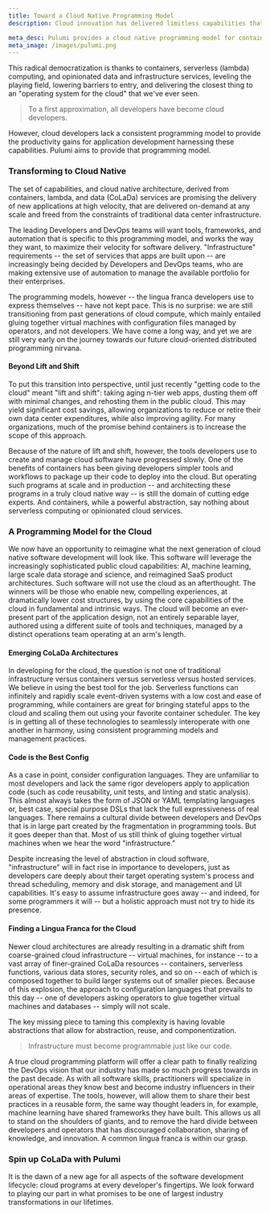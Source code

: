 ```yaml
---
title: Toward a Cloud Native Programming Model
description: Cloud innovation has delivered limitless capabilities that promise to transform all aspects of software development.

meta_desc: Pulumi provides a cloud native programming model for containers, Lambdas, and infrastructure, to get code to the cloud faster than ever before.
meta_image: /images/pulumi.png
---
```


This radical democratization is thanks to containers, serverless (lambda) computing, and opinionated data and infrastructure services, leveling the playing field, lowering barriers to entry, and delivering the closest thing to an "operating system for the cloud" that we've ever seen.

>To a first approximation, all developers have become cloud developers.

However, cloud developers lack a consistent programming model to provide the productivity gains for application development harnessing these capabilities. Pulumi aims to provide that programming model.

<h3>Transforming to Cloud Native</h3>

The set of capabilities, and cloud native architecture, derived from containers, lambda, and data (CoLaDa) services are promising the delivery of new applications at high velocity, that are delivered on-demand at any scale and freed from the constraints of traditional data center infrastructure.

The leading Developers and DevOps teams will want tools, frameworks, and automation that is specific to this programming model, and works the way they want, to maximize their velocity for software delivery. "Infrastructure" requirements -- the set of services that apps are built upon -- are increasingly being decided by Developers and DevOps teams, who are making extensive use of automation to manage the available portfolio for their enterprises.

The programming models, however -- the lingua franca developers use to express themselves -- have not kept pace.  This is no surprise: we are still transitioning from past generations of cloud compute, which mainly entailed gluing together virtual machines with configuration files managed by operators, and not developers.  We have come a long way, and yet we are still very early on the journey towards our future cloud-oriented distributed programming nirvana.

<h4 >Beyond Lift and Shift</h4>

To put this transition into perspective, until just recently "getting code to the cloud" meant "lift and shift": taking aging n-tier web apps, dusting them off with minimal changes, and rehosting them in the public cloud.  This may yield significant cost savings, allowing organizations to reduce or retire their own data center expenditures, while also improving agility.  For many organizations, much of the promise behind containers is to increase the scope of this approach.

Because of the nature of lift and shift, however, the tools developers use to create and manage cloud software have progressed slowly.  One of the benefits of containers has been giving developers simpler tools and workflows to package up their code to deploy into the cloud.  But operating such programs at scale and in production -- and architecting these programs in a truly cloud native way -- is still the domain of cutting edge experts.  And containers, while a powerful abstraction, say nothing about serverless computing or opinionated cloud services.

<h3>A Programming Model for the Cloud</h3>

We now have an opportunity to reimagine what the next generation of cloud native software development will look like.  This software will leverage the increasingly sophisticated public cloud capabilities: AI, machine learning, large scale data storage and science, and reimagined SaaS product architectures.  Such software will not use the cloud as an afterthought.  The winners will be those who enable new, compelling experiences, at dramatically lower cost structures, by using the core capabilities of the cloud in fundamental and intrinsic ways.  The cloud will become an ever-present part of the application design, not an entirely separable layer, authored using a different suite of tools and techniques, managed by a distinct operations team operating at an arm's length.

<h4>Emerging CoLaDa Architectures</h4>

In developing for the cloud, the question is not one of traditional infrastructure versus containers versus serverless versus hosted services.  We believe in using the best tool for the job.  Serverless functions can infinitely and rapidly scale event-driven systems with a low cost and ease of programming, while containers are great for bringing stateful apps to the cloud and scaling them out using your favorite container scheduler.  The key is in getting all of these technologies to seamlessly interoperate with one another in harmony, using consistent programming models and management practices.

<h4>Code is the Best Config</h4>

As a case in point, consider configuration languages.  They are unfamiliar to most developers and lack the same rigor developers apply to application code (such as code reusability, unit tests, and linting and static analysis).  This almost always takes the form of JSON or YAML templating languages or, best case, special purpose DSLs that lack the full expressiveness of real languages.  There remains a cultural divide between developers and DevOps that is in large part created by the fragmentation in programming tools.  But it goes deeper than that.  Most of us still think of gluing together virtual machines when we hear the word "infrastructure."

Despite increasing the level of abstraction in cloud software, "infrastructure" will in fact rise in importance to developers, just as developers care deeply about their target operating system's process and thread scheduling, memory and disk storage, and management and UI capabilities.  It's easy to assume infrastructure goes away -- and indeed, for some programmers it will -- but a holistic approach must not try to hide its presence.

<h4>Finding a Lingua Franca for the Cloud</h4>

Newer cloud architectures are already resulting in a dramatic shift from coarse-grained cloud infrastructure -- virtual machines, for instance -- to a vast array of finer-grained CoLaDa resources -- containers, serverless functions, various data stores, security roles, and so on -- each of which is composed together to build larger systems out of smaller pieces.  Because of this explosion, the approach to configuration languages that prevails to this day -- one of developers asking operators to glue together virtual machines and databases -- simply will not scale.

The key missing piece to taming this complexity is having lovable abstractions that allow for abstraction, reuse, and componentization.

> Infrastructure must become programmable just like our code.

A true cloud programming platform will offer a clear path to finally realizing the DevOps vision that our industry has made so much progress towards in the past decade.   As with all software skills, practitioners will specialize in operational areas they know best and become industry influencers in their areas of expertise.  The tools, however, will allow them to share their best practices in a reusable form, the same way thought leaders in, for example, machine learning have shared frameworks they have built.  This allows us all to stand on the shoulders of giants, and to remove the hard divide between developers and operators that has discouraged collaboration, sharing of knowledge, and innovation.  A common lingua franca is within our grasp.

<h3>Spin up CoLaDa with Pulumi</h3>

It is the dawn of a new age for all aspects of the software development lifecycle: cloud programs at every developer's fingertips. We look forward to playing our part in what promises to be one of largest industry transformations in our lifetimes.
